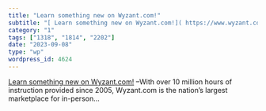```yaml
---
title: "Learn something new on Wyzant.com!"
subtitle: "[ Learn something new on Wyzant.com!]( https://www.wyzant.com) –With over 10 million hours of instru..."
category: "1"
tags: ["1318", "1814", "2202"]
date: "2023-09-08"
type: "wp"
wordpress_id: 4624
---
```

[ Learn something new on Wyzant.com!]( https://www.wyzant.com) –With over 10 million hours of instruction provided since 2005, Wyzant.com is the nation’s largest marketplace for in-person…